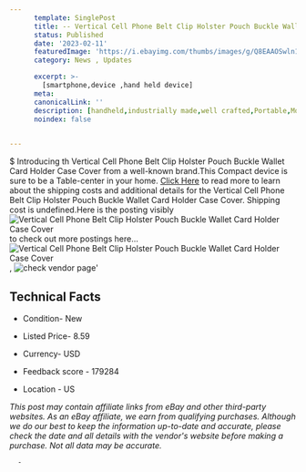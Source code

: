 ```yaml
---
      template: SinglePost
      title: -- Vertical Cell Phone Belt Clip Holster Pouch Buckle Wallet Card Holder Case Cover
      status: Published
      date: '2023-02-11'
      featuredImage: 'https://i.ebayimg.com/thumbs/images/g/Q8EAAOSwln1gwdz1/s-l225.jpg'
      category: News , Updates

      excerpt: >-
        [smartphone,device ,hand held device]
      meta:
      canonicalLink: ''
      description: [handheld,industrially made,well crafted,Portable,Mobile,Compact,Convenient,Lightweight,Maneuverable,Man-portable,Miniature,Carriable,Hand-held,Light,Holdable,Transportable,Mobile device,Pocket-sized,On-the-go,Wireless,Cordless,Compact size,Convenient size, smartphone,device ,hand held device]
      noindex: false
      

---
```

$
      Introducing th Vertical Cell Phone Belt Clip Holster Pouch Buckle Wallet Card Holder Case Cover from a well-known brand.This Compact device  is sure to be a Table-center in your home. [Click Here](https://www.ebay.com/itm/255012282419?hash=item3b5feaa033%3Ag%3AQ8EAAOSwln1gwdz1&mkevt=1&mkcid=1&mkrid=711-53200-19255-0&campid=%253CePNCampaignId%253E&customid=%253CreferenceId%253E&toolid=10049) to read more to learn about the shipping costs and additional details for the Vertical Cell Phone Belt Clip Holster Pouch Buckle Wallet Card Holder Case Cover. Shipping cost is undefined.Here is the posting visibly ![Vertical Cell Phone Belt Clip Holster Pouch Buckle Wallet Card Holder Case Cover](https://i.ebayimg.com/thumbs/images/g/Q8EAAOSwln1gwdz1/s-l225.jpg) to check out more postings here... ![Vertical Cell Phone Belt Clip Holster Pouch Buckle Wallet Card Holder Case Cover](https://i.ebayimg.com/images/g/Q8EAAOSwln1gwdz1/s-l1600.jpg), ![check vendor page](https://origin-galleryplus.ebayimg.com/ws/web/255012282419_2_0_1/225x225.jpg,https://origin-galleryplus.ebayimg.com/ws/web/255012282419_3_0_1/225x225.jpg,https://origin-galleryplus.ebayimg.com/ws/web/255012282419_4_0_1/225x225.jpg)'

      

 ## Technical Facts 



     
      

 - Condition- New 


      

 - Listed Price- 8.59 


      

 - Currency- USD 


      

 - Feedback score - 179284 


      

 - Location - US 


      
      

 *_This post may contain affiliate links from eBay and other third-party websites. As an eBay affiliate, we earn from qualifying purchases. Although we do our best to keep the information up-to-date and accurate, please check the date and all details with the vendor's website before making a purchase. Not all data may be accurate._*




      -
